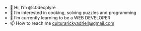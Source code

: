- 👋 Hi, I’m @c0decplyre
- 👀 I’m interested in cooking, solving puzzles and programming
- 🌱 I’m currently learning to be a WEB DEVELOPER
- 📫 How to reach me culturarickyadriell@gmail.com
